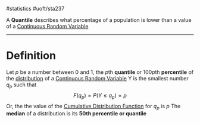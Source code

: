 #statistics #uoft/sta237 

A **Quantile** describes what percentage of a population is lower than a value of a [Continuous Random Variable](Continuous%20Random%20Variable.md)

---
# Definition
Let $p$ be a number between 0 and 1, the *p*th **quantile** or 100*p*th **percentile** of the [distribution](../../STA238/STA238%20Notes/Probability%20Distribution.md) of a [Continuous Random Variable](Continuous%20Random%20Variable.md) Y is the smallest number $q_{p}$ such that $$F(q_{p})=P(Y \leq q_{p})=p$$
Or, the the value of the [Cumulative Distribution Function](Cumulative%20Distribution%20Function.md) for $q_{p}$ is $p$
The **median** of a distribution is its **50th percentile or quantile**
